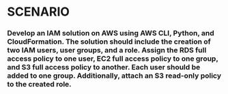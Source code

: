 # SCENARIO

### Develop an IAM solution on AWS using AWS CLI, Python, and CloudFormation. The solution should include the creation of two IAM users, user groups, and a role. Assign the RDS full access policy to one user, EC2 full access policy to one group, and S3 full access policy to another. Each user should be added to one group. Additionally, attach an S3 read-only policy to the created role.
